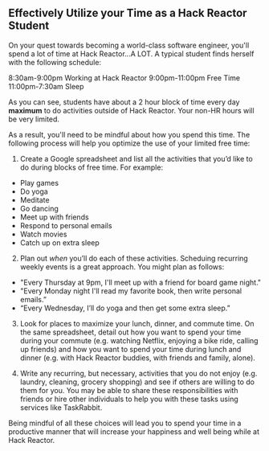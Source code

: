 ## Effectively Utilize your Time as a Hack Reactor Student

On your quest towards becoming a world-class software engineer, you'll spend a lot of time at Hack Reactor...A LOT. A typical student finds herself with the following schedule:

8:30am-9:00pm Working at Hack Reactor
9:00pm-11:00pm Free Time
11:00pm-7:30am Sleep

As you can see, students have about a 2 hour block of time every day **maximum** to do activities outside of Hack Reactor. Your non-HR hours will be very limited.

As a result, you'll need to be mindful about how you spend this time. The following process will help you optimize the use of your limited free time:

1) Create a Google spreadsheet and list all the activities that you’d like to do during blocks of free time. For example:

- Play games
- Do yoga
- Meditate
- Go dancing
- Meet up with friends
- Respond to personal emails
- Watch movies
- Catch up on extra sleep

2) Plan out *when* you’ll do each of these activities. Scheduing recurring weekly events is a great approach. You might plan as follows:

- "Every Thursday at 9pm, I'll meet up with a friend for board game night."
- "Every Monday night I'll read my favorite book, then write personal emails.”
- “Every Wednesday, I’ll do yoga and then get some extra sleep.”

3) Look for places to maximize your lunch, dinner, and commute time. On the same spreadsheet, detail out how you want to spend your time during your commute (e.g. watching Netflix, enjoying a bike ride, calling up friends) and how you want to spend your time during lunch and dinner (e.g. with Hack Reactor buddies, with friends and family, alone).

4) Write any recurring, but necessary, activities that you do not enjoy (e.g. laundry, cleaning, grocery shopping) and see if others are willing to do them for you. You may be able to share these responsibilities with friends or hire other individuals to help you with these tasks using services like TaskRabbit.

Being mindful of all these choices will lead you to spend your time in a productive manner that will increase your happiness and well being while at Hack Reactor.
